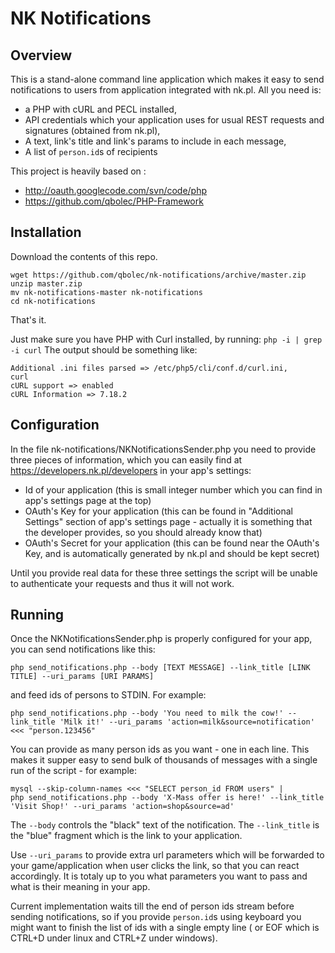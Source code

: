 NK Notifications
================

Overview
--------
This is a stand-alone command line application which makes it easy to send notifications to users from application integrated with nk.pl.
All you need is:
* a PHP with cURL and PECL installed, 
* API credentials which your application uses for usual REST requests and signatures (obtained from nk.pl),
* A text, link's title and link's params to include in each message,
* A list of `person.id`s of recipients


This project is heavily based on :
* http://oauth.googlecode.com/svn/code/php
* https://github.com/qbolec/PHP-Framework

Installation
------------
Download the contents of this repo. 
```
wget https://github.com/qbolec/nk-notifications/archive/master.zip
unzip master.zip
mv nk-notifications-master nk-notifications
cd nk-notifications
```
That's it.

Just make sure you have PHP with Curl installed, by running:
`php -i | grep -i curl`
The output should be something like:
```
Additional .ini files parsed => /etc/php5/cli/conf.d/curl.ini,
curl
cURL support => enabled
cURL Information => 7.18.2
```

Configuration
-------------
In the file nk-notifications/NKNotificationsSender.php you need to provide three pieces of information,
which you can easily find at https://developers.nk.pl/developers in your app's settings:

* Id of your application (this is small integer number which you can find in app's settings page at the top)
* OAuth's Key for your application (this can be found in "Additional Settings" section of app's settings page - actually it is something that the developer provides, so you should already know that)
* OAuth's Secret for your application (this can be found near the OAuth's Key, and is automatically generated by nk.pl and should be kept secret) 

Until you provide real data for these three settings the script will be unable to authenticate your requests and thus it will not work. 

Running
-------
Once the NKNotificationsSender.php is properly configured for your app, you can send notifications like this:
```
php send_notifications.php --body [TEXT MESSAGE] --link_title [LINK TITLE] --uri_params [URI PARAMS]
```
and feed ids of persons to STDIN. For example:
```
php send_notifications.php --body 'You need to milk the cow!' --link_title 'Milk it!' --uri_params 'action=milk&source=notification' <<< "person.123456"
```

You can provide as many person ids as you want - one in each line. This makes it supper easy to send bulk of thousands of messages with a single run of the script - for example:
```
mysql --skip-column-names <<< "SELECT person_id FROM users" | 
php send_notifications.php --body 'X-Mass offer is here!' --link_title 'Visit Shop!' --uri_params 'action=shop&source=ad'
```

The `--body` controls the "black" text of the notification. The `--link_title` is the "blue" fragment which is the link to your application. 

Use `--uri_params` to provide extra url parameters which will be forwarded to your game/application when user clicks the link, so that you can react accordingly. It is totaly up to you what parameters you want to pass and what is their meaning in your app.

Current implementation waits till the end of person ids stream before sending notifications, so if you provide `person.id`s using keyboard you might want to finish the list of ids with a single empty line ( or EOF which is CTRL+D under linux and CTRL+Z under windows). 
